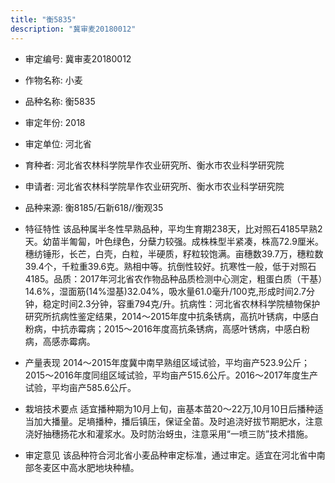 ```yaml
---
title: "衡5835"
description: "冀审麦20180012"
---
```

* 审定编号:  冀审麦20180012

*  作物名称:  小麦

*  品种名称:  衡5835

*  审定年份:  2018

*  审定单位:  河北省

* 育种者:  河北省农林科学院旱作农业研究所、衡水市农业科学研究院

*  申请者:  河北省农林科学院旱作农业研究所、衡水市农业科学研究院

*  品种来源:  衡8185/石新618//衡观35

*  特征特性
该品种属半冬性早熟品种，平均生育期238天，比对照石4185早熟2天。幼苗半匍匐，叶色绿色，分蘖力较强。成株株型半紧凑，株高72.9厘米。穗纺锤形，长芒，白壳，白粒，半硬质，籽粒较饱满。亩穗数39.7万，穗粒数39.4个，千粒重39.6克。熟相中等。抗倒性较好。抗寒性一般，低于对照石4185。品质：2017年河北省农作物品种品质检测中心测定，粗蛋白质（干基）14.6%，湿面筋(14%湿基)32.04%，吸水量61.0毫升/100克,形成时间2.7分钟，稳定时间2.3分钟，容重794克/升。抗病性：河北省农林科学院植物保护研究所抗病性鉴定结果，2014～2015年度中抗条锈病，高抗叶锈病，中感白粉病，中抗赤霉病；2015～2016年度高抗条锈病，高感叶锈病，中感白粉病，高感赤霉病。

*  产量表现
2014～2015年度冀中南早熟组区域试验，平均亩产523.9公斤；2015～2016年度同组区域试验，平均亩产515.6公斤。2016～2017年度生产试验，平均亩产585.6公斤。

*  栽培技术要点
适宜播种期为10月上旬，亩基本苗20～22万,10月10日后播种适当加大播量。足墒播种，播后镇压，保证全苗。及时追浇好拔节期肥水，注意浇好抽穗扬花水和灌浆水。及时防治蚜虫，注意采用“一喷三防”技术措施。

*  审定意见
该品种符合河北省小麦品种审定标准，通过审定。适宜在河北省中南部冬麦区中高水肥地块种植。
